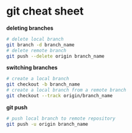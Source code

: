 # git cheat sheet

**deleting branches**
``` bash
# delete local branch
git branch -d branch_name
# delete remote branch
git push --delete origin branch_name
```
**switching branches**
``` bash
# create a local branch
git checkout -b branch_name
# create a local branch from a remote branch
git checkout --track origin/branch_name
```
**git push**
``` bash
# push local branch to remote repository
git push -u origin branch_name
```
